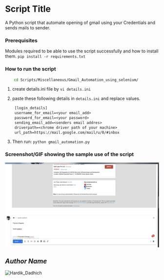 # Script Title

<!--Remove the below lines and add yours -->

A Python script that automate opening of gmail using your Credentials and sends mails to sender.

### Prerequisites

<!--Remove the below lines and add yours -->

Modules required to be able to use the script successfully and how to install them.
`pip install -r requirements.txt`

### How to run the script

<!--Remove the below lines and add yours -->

```bash
    cd Scripts/Miscellaneous/Gmail_Automation_using_selenium/
```

1. create details.ini file by `vi details.ini`

2. paste these following details in `details.ini` and replace values.

   ```
    [login_details]
    username_for_email=<your email_add>
    password_for_email=<your password>
    sending_email_add=<senders email addres>
    driverpath=<chrome driver path of your machine>
    url_path=https://mail.google.com/mail/u/0/#inbox
   ```

3. Then run:
   `python gmail_automation.py`

### Screenshot/GIF showing the sample use of the script

![Screenshot](gmail_mail_forward.png)

## _Author Name_

![Hardik_Dadhich](https://github.com/hardik-dadhich)
